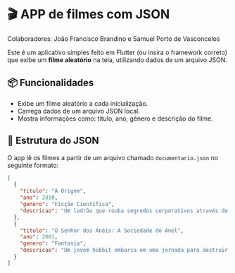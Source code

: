 # 🎬 APP de filmes com JSON
Colaboradores: João Francisco Brandino e Samuel Porto de Vasconcelos

Este é um aplicativo simples feito em Flutter (ou insira o framework correto) que exibe um **filme aleatório** na tela, utilizando dados de um arquivo JSON.

## 📦 Funcionalidades

- Exibe um filme aleatório a cada inicialização.
- Carrega dados de um arquivo JSON local.
- Mostra informações como: título, ano, gênero e descrição do filme.

## 📂 Estrutura do JSON

O app lê os filmes a partir de um arquivo chamado `documentario.json` no seguinte formato:

```json
[
  {
    "titulo": "A Origem",
    "ano": 2010,
    "genero": "Ficção Científica",
    "descricao": "Um ladrão que rouba segredos corporativos através do uso da tecnologia de compartilhamento de sonhos."
  },
  {
    "titulo": "O Senhor dos Anéis: A Sociedade do Anel",
    "ano": 2001,
    "genero": "Fantasia",
    "descricao": "Um jovem hobbit embarca em uma jornada para destruir um poderoso anel."
  }
]
